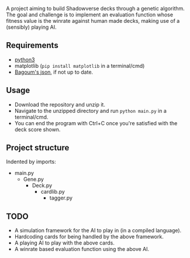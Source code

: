 A project aiming to build Shadowverse decks through a genetic algorithm. The goal and challenge is to implement an evaluation function whose fitness value is the winrate against human made decks, making use of a (sensibly) playing AI.

## Requirements
- [python3](https://www.python.org/downloads/)
- matplotlib (```pip install matplotlib``` in a terminal/cmd)
- [Bagoum's json](https://sv.bagoum.com/cardsFullJSON/en), if not up to date.

## Usage
- Download the repository and unzip it.
- Navigate to the unzipped directory and run ```python main.py``` in a terminal/cmd.
- You can end the program with Ctrl+C once you're satisfied with the deck score shown.

## Project structure
Indented by imports:

- main.py
  - Gene.py
    - Deck.py
      - cardlib.py
        - tagger.py

## TODO
- A simulation framework for the AI to play in (in a compiled language).
- Hardcoding cards for being handled by the above framework.
- A playing AI to play with the above cards.
- A winrate based evaluation function using the above AI.
